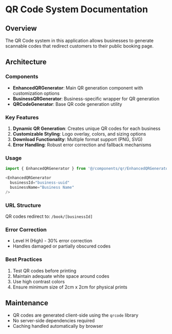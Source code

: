 
# QR Code System Documentation

## Overview
The QR Code system in this application allows businesses to generate scannable codes that redirect customers to their public booking page.

## Architecture

### Components
- **EnhancedQRGenerator**: Main QR generation component with customization options
- **BusinessQRGenerator**: Business-specific wrapper for QR generation
- **QRCodeGenerator**: Base QR code generation utility

### Key Features
1. **Dynamic QR Generation**: Creates unique QR codes for each business
2. **Customizable Styling**: Logo overlay, colors, and sizing options
3. **Download Functionality**: Multiple format support (PNG, SVG)
4. **Error Handling**: Robust error correction and fallback mechanisms

### Usage
```typescript
import { EnhancedQRGenerator } from '@/components/qr/EnhancedQRGenerator';

<EnhancedQRGenerator 
  businessId="business-uuid" 
  businessName="Business Name" 
/>
```

### URL Structure
QR codes redirect to: `/book/[businessId]`

### Error Correction
- Level H (High) - 30% error correction
- Handles damaged or partially obscured codes

### Best Practices
1. Test QR codes before printing
2. Maintain adequate white space around codes
3. Use high contrast colors
4. Ensure minimum size of 2cm x 2cm for physical prints

## Maintenance
- QR codes are generated client-side using the `qrcode` library
- No server-side dependencies required
- Caching handled automatically by browser
